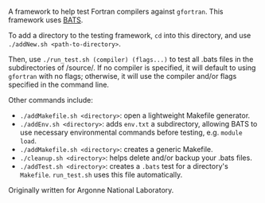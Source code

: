 A framework to help test Fortran compilers against `gfortran`.
This framework uses [BATS](https://github.com/bats-core/bats-core).

To add a directory to the testing framework, `cd` into this directory, and use `./addNew.sh <path-to-directory>`.

Then, use `./run_test.sh (compiler) (flags...)` to test all .bats files in the subdirectories of /source/. If no compiler is specified, it will default to using `gfortran` with no flags; otherwise, it will use the compiler and/or flags specified in the command line.

Other commands include:
- `./addMakefile.sh <directory>`: open a lightweight Makefile generator.
- `./addEnv.sh <directory>`: adds `env.txt` a subdirectory, allowing BATS to use necessary environmental commands before testing, e.g. `module load`.
- `./addMakefile.sh <directory>`: creates a generic Makefile.
- `./cleanup.sh <directory>`: helps delete and/or backup your .bats files.
- `./addTest.sh <directory>`: creates a `.bats` test for a directory's `Makefile`. `run_test.sh` uses this file automatically.

Originally written for Argonne National Laboratory.
